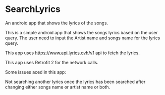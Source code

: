 # SearchLyrics
An android app that shows the lyrics of the songs.

This is a simple android app that shows the songs lyrics based on the user query.
The user need to input the Artist name and songs name for the lyrics query.

This app uses https://www.api.lyrics.ovh/v1 api to fetch the lyrics. 

This app uses Retrofit 2 for the network calls.

Some issues aced in this app:

Not searching another lyrics once the lyrics has been searched after changing either songs name or artist name or both.
